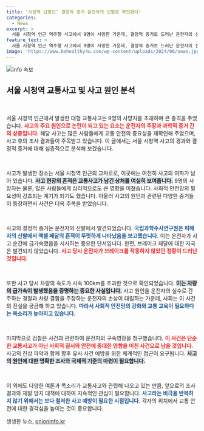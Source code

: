 ```yaml
---
title: ‘시청역 급발진’ 결정적 증거 운전자의 신발로 확인됐다!
categories:
  - News
excerpt: >
  서울 시청역 인근 역주행 사고에서 9명이 사망한 가운데, 결정적 증거로 드러난 운전자의 신발에서 액셀 페달 흔적이 발견됐다. 국과수는 사고 당시 차량 속도가 시속 100㎞를 넘었음을 확인하며 운전자의 과실을 주장하고 있다. 검찰은 구속 영장을 청구해 사건의 진실이 무엇인지 긴장감이 고조되고 있다.
feature_text: >
  서울 시청역 인근 역주행 사고에서 9명이 사망한 가운데, 결정적 증거로 드러난 운전자의 신발에서 액셀 페달 흔적이 발견됐다. 국과수는 사고 당시 차량 속도가 시속 100㎞를 넘었음을 확인하며 운전자의 과실을 주장하고 있다. 검찰은 구속 영장을 청구해 사건의 진실이 무엇인지 긴장감이 고조되고 있다.
image: 'https://www.behealthy4u.com/wp-content/uploads/2024/06/news.jpg'
---
```


<p><img src="https://www.behealthy4u.com/wp-content/uploads/2024/06/news.jpg" alt="info 속보" /></p>

<h2 data-ke-size="size26">서울 시청역 교통사고 및 사고 원인 분석</h2>

<p data-ke-size="size16">&nbsp;</p>

<p>서울 시청역 인근에서 발생한 대형 교통사고는 9명의 사망자를 초래하며 큰 충격을 주었습니다. <b><span style="color: #ee2323;">사고의 주요 원인으로 논란이 되고 있는 요소는 운전자의 주장과 과학적 증거 간의 상충입니다.</span></b> 해당 사고는 많은 사람들에게 교통 안전의 중요성을 재확인해 주었으며, 사고 후의 조사 결과들이 주목받고 있습니다. 이 글에서는 서울 시청역 사고의 경과와 결정적 증거에 대해 심층적으로 분석해 보겠습니다.</p>

<p data-ke-size="size16">&nbsp;</p>

<p>사고가 발생한 장소는 서울 시청역 인근의 교차로로, 이곳에는 여전히 사고의 여파가 남아 있습니다. <b><span style="background-color: #21538527;">사고 현장의 흔적은 교통사고가 남긴 상처를 여실히 보여줍니다.</span></b> 9명의 사망자는 물론, 많은 사람들에게 심리적으로도 큰 영향을 미쳤습니다. 사회적 안전망의 필요성이 강조되는 계기가 되기도 했습니다. 아울러 사고의 원인과 관련된 다양한 증거들이 등장하면서 사건은 더욱 주목을 받았습니다.</p>

<p data-ke-size="size16">&nbsp;</p>

<p>사고의 결정적 증거는 운전자의 신발에서 발견되었습니다. <b><span style="color: #1a5490;">국립과학수사연구원은 피해자의 신발에서 액셀 페달의 흔적이 뚜렷하게 나타났음을 보고했습니다.</span></b> 이는 운전자가 사고 순간에 급가속했음을 시사하는 중요한 단서입니다. 한편, 브레이크 페달에 대한 자국은 발견되지 않았습니다. <b><span style="color: #ee2323;">사고 당시 운전자가 브레이크를 작동하지 않았던 정황이 드러난 것입니다.</span></b> </p>

<p data-ke-size="size16">&nbsp;</p>

<p>또한 사고 당시 차량의 속도가 시속 100km를 초과한 것으로 확인되었습니다. <b><span style="background-color: #21538527;">이는 차량의 급가속이 발생했음을 증명하는 중요한 사실입니다.</span></b> 사고 원인을 운전자의 실수로 간주하는 경찰과 차량 결함을 주장하는 운전자의 손상이 대립하는 가운데, 사회는 이 사건의 진실을 궁금해 하고 있습니다. <b><span style="color: #1a5490;">따라서 사회적 안전망의 강화와 교통 교육이 필요하다는 목소리가 높아지고 있습니다.</span></b></p>

<p data-ke-size="size16">&nbsp;</p>

<p>마지막으로 검찰은 사건과 관련하여 운전자의 구속영장을 청구했습니다. <b><span style="color: #ee2323;">이 사건은 단순한 교통사고가 아닌 사회적 질서와 안전에 중대한 영향을 미친 사건으로 남을 것입니다.</span></b> 사고의 진상 파악과 함께 향후 유사 사건 예방을 위한 체계적인 접근이 요구됩니다. <b><span style="background-color: #21538527;">사고의 원인에 대한 명확한 조사와 국제적 기준의 마련이 필요합니다.</span></b></p>

<p data-ke-size="size16">&nbsp;</p>

<p>이 외에도 다양한 여론과 목소리가 교통사고와 관련해 나오고 있는 만큼, 앞으로의 조사 결과와 재발 방지 대책에 대하여 지속적인 관심이 필요합니다. <b><span style="color: #1a5490;">사고라는 비극을 반복하지 않기 위해서는 보다 철저한 사고 예방이 필요한 시점입니다.</span></b> 각자의 위치에서 교통 안전에 대한 경각심을 높이는 것이 중요합니다.</p>
생생한 뉴스, <a href="https://onioninfo.kr" rel="dofollow">onioninfo.kr</a>


